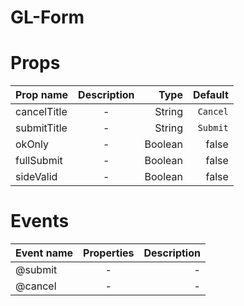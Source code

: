 # GL-Form
# Props
| Prop name     | Description | Type   | Default|
| ------------- |:-----------:|-------:|-------:|
| cancelTitle    | -           | String |`Cancel`     |
| submitTitle    | -           | String |`Submit`     |
| okOnly    | -           | Boolean |false     |
| fullSubmit    | -           | Boolean |false     |
| sideValid    | -           | Boolean |false     |
# Events
| Event name    | Properties | Description   |
| ------------- |:-----------:|-------:|
| @submit     | -          | - |
| @cancel     | -          | - |